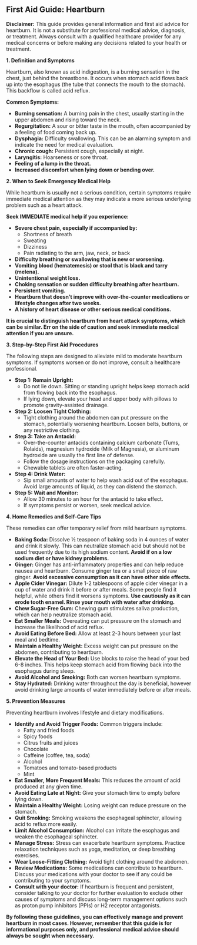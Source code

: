 ## First Aid Guide: Heartburn

**Disclaimer:** This guide provides general information and first aid advice for heartburn. It is not a substitute for professional medical advice, diagnosis, or treatment. Always consult with a qualified healthcare provider for any medical concerns or before making any decisions related to your health or treatment.

**1. Definition and Symptoms**

Heartburn, also known as acid indigestion, is a burning sensation in the chest, just behind the breastbone. It occurs when stomach acid flows back up into the esophagus (the tube that connects the mouth to the stomach). This backflow is called acid reflux.

**Common Symptoms:**

*   **Burning sensation:** A burning pain in the chest, usually starting in the upper abdomen and rising toward the neck.
*   **Regurgitation:** A sour or bitter taste in the mouth, often accompanied by a feeling of food coming back up.
*   **Dysphagia:** Difficulty swallowing. This can be an alarming symptom and indicate the need for medical evaluation.
*   **Chronic cough:** Persistent cough, especially at night.
*   **Laryngitis:** Hoarseness or sore throat.
*   **Feeling of a lump in the throat.**
*   **Increased discomfort when lying down or bending over.**

**2. When to Seek Emergency Medical Help**

While heartburn is usually not a serious condition, certain symptoms require immediate medical attention as they may indicate a more serious underlying problem such as a heart attack.

**Seek IMMEDIATE medical help if you experience:**

*   **Severe chest pain, especially if accompanied by:**
    *   Shortness of breath
    *   Sweating
    *   Dizziness
    *   Pain radiating to the arm, jaw, neck, or back
*   **Difficulty breathing or swallowing that is new or worsening.**
*   **Vomiting blood (hematemesis) or stool that is black and tarry (melena).**
*   **Unintentional weight loss.**
*   **Choking sensation or sudden difficulty breathing after heartburn.**
*   **Persistent vomiting.**
*   **Heartburn that doesn’t improve with over-the-counter medications or lifestyle changes after two weeks.**
*   **A history of heart disease or other serious medical conditions.**

**It is crucial to distinguish heartburn from heart attack symptoms, which can be similar. Err on the side of caution and seek immediate medical attention if you are unsure.**

**3. Step-by-Step First Aid Procedures**

The following steps are designed to alleviate mild to moderate heartburn symptoms. If symptoms worsen or do not improve, consult a healthcare professional.

*   **Step 1: Remain Upright:**
    *   Do not lie down. Sitting or standing upright helps keep stomach acid from flowing back into the esophagus.
    *   If lying down, elevate your head and upper body with pillows to promote gravity-assisted drainage.
*   **Step 2: Loosen Tight Clothing:**
    *   Tight clothing around the abdomen can put pressure on the stomach, potentially worsening heartburn. Loosen belts, buttons, or any restrictive clothing.
*   **Step 3: Take an Antacid:**
    *   Over-the-counter antacids containing calcium carbonate (Tums, Rolaids), magnesium hydroxide (Milk of Magnesia), or aluminum hydroxide are usually the first line of defense.
    *   Follow the dosage instructions on the packaging carefully.
    *   Chewable tablets are often faster-acting.
*   **Step 4: Drink Water:**
    *   Sip small amounts of water to help wash acid out of the esophagus. Avoid large amounts of liquid, as they can distend the stomach.
*   **Step 5: Wait and Monitor:**
    *   Allow 30 minutes to an hour for the antacid to take effect.
    *   If symptoms persist or worsen, seek medical advice.

**4. Home Remedies and Self-Care Tips**

These remedies can offer temporary relief from mild heartburn symptoms.

*   **Baking Soda:** Dissolve ½ teaspoon of baking soda in 4 ounces of water and drink it slowly. This can neutralize stomach acid but should not be used frequently due to its high sodium content.  **Avoid if on a low sodium diet or have kidney problems.**
*   **Ginger:** Ginger has anti-inflammatory properties and can help reduce nausea and heartburn. Consume ginger tea or a small piece of raw ginger.  **Avoid excessive consumption as it can have other side effects.**
*   **Apple Cider Vinegar:** Dilute 1-2 tablespoons of apple cider vinegar in a cup of water and drink it before or after meals. Some people find it helpful, while others find it worsens symptoms.  **Use cautiously as it can erode tooth enamel. Rinse your mouth with water after drinking.**
*   **Chew Sugar-Free Gum:** Chewing gum stimulates saliva production, which can help neutralize stomach acid.
*   **Eat Smaller Meals:** Overeating can put pressure on the stomach and increase the likelihood of acid reflux.
*   **Avoid Eating Before Bed:** Allow at least 2-3 hours between your last meal and bedtime.
*   **Maintain a Healthy Weight:** Excess weight can put pressure on the abdomen, contributing to heartburn.
*   **Elevate the Head of Your Bed:** Use blocks to raise the head of your bed 6-8 inches. This helps keep stomach acid from flowing back into the esophagus during sleep.
*   **Avoid Alcohol and Smoking:** Both can worsen heartburn symptoms.
*   **Stay Hydrated:** Drinking water throughout the day is beneficial, however avoid drinking large amounts of water immediately before or after meals.

**5. Prevention Measures**

Preventing heartburn involves lifestyle and dietary modifications.

*   **Identify and Avoid Trigger Foods:** Common triggers include:
    *   Fatty and fried foods
    *   Spicy foods
    *   Citrus fruits and juices
    *   Chocolate
    *   Caffeine (coffee, tea, soda)
    *   Alcohol
    *   Tomatoes and tomato-based products
    *   Mint
*   **Eat Smaller, More Frequent Meals:** This reduces the amount of acid produced at any given time.
*   **Avoid Eating Late at Night:** Give your stomach time to empty before lying down.
*   **Maintain a Healthy Weight:** Losing weight can reduce pressure on the stomach.
*   **Quit Smoking:** Smoking weakens the esophageal sphincter, allowing acid to reflux more easily.
*   **Limit Alcohol Consumption:** Alcohol can irritate the esophagus and weaken the esophageal sphincter.
*   **Manage Stress:** Stress can exacerbate heartburn symptoms. Practice relaxation techniques such as yoga, meditation, or deep breathing exercises.
*   **Wear Loose-Fitting Clothing:** Avoid tight clothing around the abdomen.
*   **Review Medications:** Some medications can contribute to heartburn. Discuss your medications with your doctor to see if any could be contributing to your symptoms.
*   **Consult with your doctor:** If heartburn is frequent and persistent, consider talking to your doctor for further evaluation to exclude other causes of symptoms and discuss long-term management options such as proton pump inhibitors (PPIs) or H2 receptor antagonists.

**By following these guidelines, you can effectively manage and prevent heartburn in most cases. However, remember that this guide is for informational purposes only, and professional medical advice should always be sought when necessary.**
